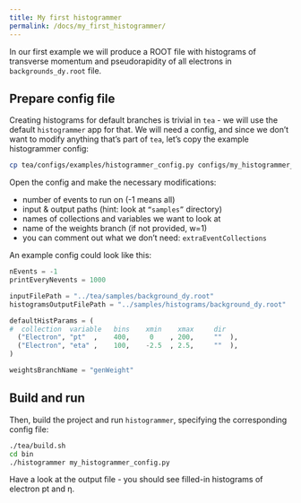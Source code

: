 ```yaml
---
title: My first histogrammer
permalink: /docs/my_first_histogrammer/
---
```


In our first example we will produce a ROOT file with histograms of transverse momentum and pseudorapidity of all electrons in `backgrounds_dy.root` file. 

## Prepare config file

Creating histograms for default branches is trivial in `tea` - we will use the default `histogrammer` app for that. We will need a config, and since we don’t want to modify anything that’s part of `tea`, let’s copy the example histogrammer config:

```bash
cp tea/configs/examples/histogrammer_config.py configs/my_histogrammer_config.py
```

Open the config and make the necessary modifications:
- number of events to run on (-1 means all)
- input & output paths (hint: look at `“samples”` directory)
- names of collections and variables we want to look at
- name of the weights branch (if not provided, w=1)
- you can comment out what we don’t need: `extraEventCollections`

An example config could look like this:

```python
nEvents = -1
printEveryNevents = 1000

inputFilePath = "../tea/samples/background_dy.root"
histogramsOutputFilePath = "../samples/histograms/background_dy.root"

defaultHistParams = (
#  collection  variable   bins    xmin    xmax     dir
  ("Electron", "pt"  ,    400,     0    , 200,     ""  ),
  ("Electron", "eta" ,    100,    -2.5  , 2.5,     ""  ),
)

weightsBranchName = "genWeight"
```

## Build and run

Then, build the project and run `histogrammer`, specifying the corresponding config file:

```bash
./tea/build.sh
cd bin
./histogrammer my_histogrammer_config.py
```

Have a look at the output file - you should see filled-in histograms of electron pt and η.
